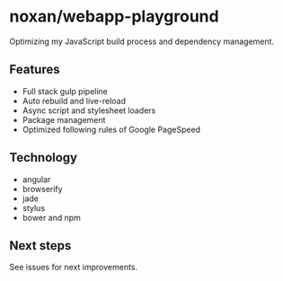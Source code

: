 # noxan/webapp-playground

Optimizing my JavaScript build process and dependency management.

## Features

* Full stack gulp pipeline
* Auto rebuild and live-reload
* Async script and stylesheet loaders
* Package management
* Optimized following rules of Google PageSpeed

## Technology

* angular
* browserify
* jade
* stylus
* bower and npm

## Next steps

See issues for next improvements.
